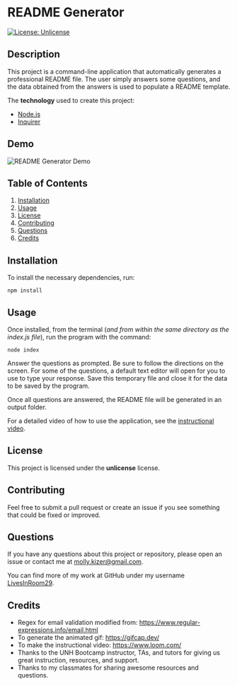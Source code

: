 
# README Generator
[![License: Unlicense](https://img.shields.io/badge/license-Unlicense-blue.svg)](http://unlicense.org/)

## Description
This project is a command-line application that automatically generates a professional README file. The user simply answers some questions, and the data obtained from the answers is used to populate a README template.

The **technology** used to create this project:
* [Node.js](https://nodejs.org/)
* [Inquirer](https://www.npmjs.com/package/inquirer)


## Demo

![README Generator Demo](demo/readmedemo.gif)


## Table of Contents
1. [Installation](#installation)
2. [Usage](#usage)
3. [License](#license)
4. [Contributing](#contributing)
6. [Questions](#questions)
7. [Credits](#credits)


## Installation
To install the necessary dependencies, run:
```
npm install
```


## Usage
Once installed, from the terminal (*and from within the same directory as the index.js file*), run the program with the command:

```
node index
```

Answer the questions as prompted. Be sure to follow the directions on the screen. For some of the questions, a default text editor will open for you to use to type your response. Save this temporary file and close it for the data to be saved by the program.

Once all questions are answered, the README file will be generated in an output folder.

For a detailed video of how to use the application, see the [instructional video](https://youtu.be/jvTIij2qmPA).


## License
This project is licensed under the **unlicense** license.


## Contributing
Feel free to submit a pull request or create an issue if you see something that could be fixed or improved.


## Questions
If you have any questions about this project or repository, please open an issue or contact me at [molly.kizer@gmail.com](mailto:molly.kizer@gmail.com).

You can find more of my work at GitHub under my username [LivesInRoom29](https://github.com/LivesInRoom29).


## Credits
* Regex for email validation modified from: https://www.regular-expressions.info/email.html
* To generate the animated gif: https://gifcap.dev/
* To make the instructional video: https://www.loom.com/
* Thanks to the UNH Bootcamp instructor, TAs, and tutors for giving us great instruction, resources, and support.
* Thanks to my classmates for sharing awesome resources and questions.
